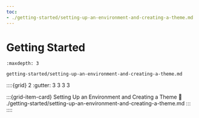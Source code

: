 ```yaml
---
toc:
- ./getting-started/setting-up-an-environment-and-creating-a-theme.md
---
```

# Getting Started

```{toctree}
:maxdepth: 3

getting-started/setting-up-an-environment-and-creating-a-theme.md
```

::::{grid} 2
:gutter: 3 3 3 3

:::{grid-item-card} Setting Up an Environment and Creating a Theme
:link: ./getting-started/setting-up-an-environment-and-creating-a-theme.md
:::
::::
